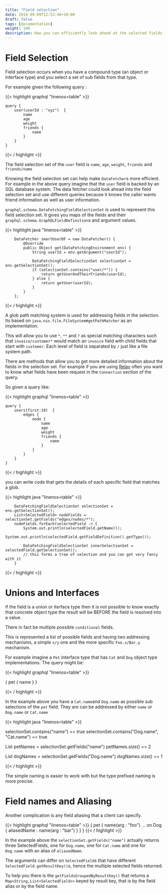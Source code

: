 ```yaml
---
title: "Field selection"
date: 2018-09-09T12:52:46+10:00
draft: false
tags: [documentation]
weight: 109
description: How you can efficiently look ahead at the selected fields lower in the query
---
```

# Field Selection

Field selection occurs when you have a compound type (an object or interface type) and you select a set of sub fields
from that type.

For example given the following query :

{{< highlight graphql "linenos=table" >}}

    query {
        user(userId : "xyz")  {
            name
            age
            weight
            friends {
                name
            }
        }
    }

{{< / highlight >}}

The field selection set of the ``user`` field is ``name``, ``age``, ``weight``, ``friends`` and ``friends/name``

Knowing the field selection set can help make ``DataFetcher``s more efficient.  For example in the above query
imagine that the ``user`` field is backed by an SQL database system.  The data fetcher could look ahead into the field selection
set and use different queries because it knows the caller wants friend information as well as user information.

``graphql.schema.DataFetchingFieldSelectionSet`` is used to represent this field selection set.  It gives you maps
of the fields and their ``graphql.schema.GraphQLFieldDefinition``s and argument values.


{{< highlight java "linenos=table" >}}

        DataFetcher smartUserDF = new DataFetcher() {
            @Override
            public Object get(DataFetchingEnvironment env) {
                String userId = env.getArgument("userId");

                DataFetchingFieldSelectionSet selectionSet = env.getSelectionSet();
                if (selectionSet.contains("user/*")) {
                    return getUserAndTheirFriends(userId);
                } else {
                    return getUser(userId);
                }
            }
        };

{{< / highlight >}}

A glob path matching system is used for addressing fields in the selection.  Its based on ``java.nio.file.FileSystem#getPathMatcher``
as an implementation.

This will allow you to use ``*``, ``**`` and ``?`` as special matching characters such that ``invoice/customer*`` would
match an ``invoice`` field with child fields that start with ``customer``.  Each level of field is separated by ``/`` just like
a file system path.

There are methods that allow you to get more detailed information about the fields in the selection set.  For example
if you are using [Relay](https://facebook.github.io/relay/docs/en/graphql-server-specification.html) often you want to know what fields have
been request in the ``Connection`` section of the query.

So given a query like:

{{< highlight graphql "linenos=table" >}}

    query {
        users(first:10)  {
            edges {
                node {
                    name
                    age
                    weight
                    friends {
                        name
                    }
                }
            }
        }
    }

{{< / highlight >}}


you can write code that gets the details of each specific field that matches a glob.


{{< highlight java "linenos=table" >}}

        DataFetchingFieldSelectionSet selectionSet = env.getSelectionSet();
        List<SelectedField> nodeFields = selectionSet.getFields("edges/nodes/*");
        nodeFields.forEach(selectedField -> {
            System.out.println(selectedField.getName());
            System.out.println(selectedField.getFieldDefinition().getType());

            DataFetchingFieldSelectionSet innerSelectionSet = selectedField.getSelectionSet();
            // this forms a tree of selection and you can get very fancy with it
        }


{{< / highlight >}}


# Unions and Interfaces

If the field is a union or iterface type then it is not possible to know exactly that concrete object type the result will be BEFORE the
field is resolved into a value.

There in fact be multiple possible `conditional` fields.

This is represented a list of possible fields and having two addressing mechanisms, a simple `x/y` one and the more specific `Foo.x/Bar.y` mechanism.

For example imagine a `Pet` interface type that has `Cat` and `Dog` object type implementations. The query might be:
    
{{< highlight graphql "linenos=table" >}}

  {
      pet {
          name
      }
  }

{{< / highlight >}}
 
   
In the example above you have a `Cat.name`and `Dog.name` as possible sub selections of the `pet` field. They are can be addressed by either `name` or `Dog.name` or `Cat.name`
    
{{< highlight java "linenos=table" >}}

  selectionSet.contains("name") == true
  selectionSet.contains("Dog.name", "Cat.name") == true

  List<SelectedField> petNames = selectionSet.getFields("name")
  petNames.size() == 2

  List<SelectedField> dogNames = selectionSet.getFields("Dog.name")
  dogNames.size() == 1
  
{{< / highlight >}}

   
The simple naming is easier to work with but the type prefixed naming is more precise.

# Field names and Aliasing

Another complication is any field aliasing that a client can specify.
    
{{< highlight graphql "linenos=table" >}}
  {
      pet {
          name(arg : "foo")
          ... on Dog {
             aliasedName : name(arg : "bar")
          }
     }
  }
{{< / highlight >}}
 
   
In the example above the `selectionSet.getFields("name")` actually returns three SelectedFields, one 
for `Dog.name`, one for `Cat.name` and one for `Dog.name` with an alias of `aliasedName`. 

The arguments can differ on `SelectedField`s that have different `SelectedField.getResultKey()`s, hence the multiple selected fields returned.

To help you there is the `getFieldsGroupedByResultKey()` that returns a `Map<String,List<SelectedField>>` keyed by result key, that is by the field alias 
or by the field name.

